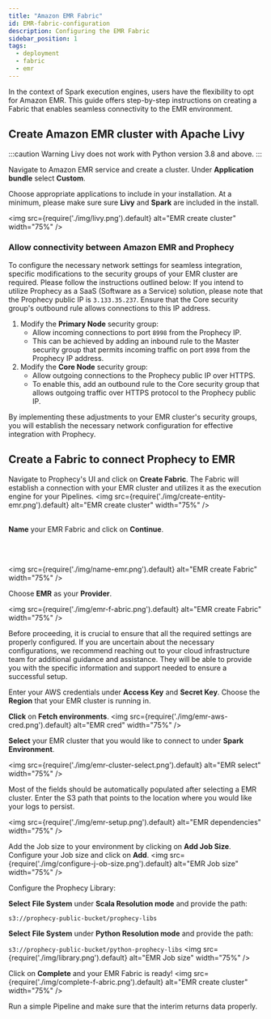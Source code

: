 ```yaml
---
title: "Amazon EMR Fabric"
id: EMR-fabric-configuration
description: Configuring the EMR Fabric
sidebar_position: 1
tags:
  - deployment
  - fabric
  - emr
---
```


In the context of Spark execution engines, users have the flexibility to opt for Amazon EMR. This guide offers step-by-step instructions on creating a Fabric that enables seamless connectivity to the EMR environment.

## Create Amazon EMR cluster with Apache Livy

:::caution Warning
Livy does not work with Python version 3.8 and above.
:::

Navigate to Amazon EMR service and create a cluster. Under **Application bundle** select **Custom**.

Choose appropriate applications to include in your installation. At a minimum, please make sure sure **Livy** and **Spark** are included in the install.

<img src={require('./img/livy.png').default} alt="EMR create cluster" width="75%" />

### Allow connectivity between Amazon EMR and Prophecy

To configure the necessary network settings for seamless integration, specific modifications to the security groups of your EMR cluster are required. Please follow the instructions outlined below:
If you intend to utilize Prophecy as a SaaS (Software as a Service) solution, please note that the Prophecy public IP is `3.133.35.237`. Ensure that the Core security group's outbound rule allows connections to this IP address.

1. Modify the **Primary Node** security group:
   - Allow incoming connections to port `8998` from the Prophecy IP.
   - This can be achieved by adding an inbound rule to the Master security group that permits incoming traffic on port `8998` from the Prophecy IP address.
2. Modify the **Core Node** security group:
   - Allow outgoing connections to the Prophecy public IP over HTTPS.
   - To enable this, add an outbound rule to the Core security group that allows outgoing traffic over HTTPS protocol to the Prophecy public IP.

By implementing these adjustments to your EMR cluster's security groups, you will establish the necessary network configuration for effective integration with Prophecy.

## Create a Fabric to connect Prophecy to EMR

Navigate to Prophecy's UI and click on **Create Fabric**. The Fabric will establish a connection with your EMR cluster and utilizes it as the execution engine for your Pipelines.
<img src={require('./img/create-entity-emr.png').default} alt="EMR create cluster" width="75%" />
<br/>
<br/>

**Name** your EMR Fabric and click on **Continue**.

<br/>
<br/>

<img src={require('./img/name-emr.png').default} alt="EMR create Fabric" width="75%" />

Choose **EMR** as your **Provider**.

<img src={require('./img/emr-f-abric.png').default} alt="EMR create Fabric" width="75%" />

Before proceeding, it is crucial to ensure that all the required settings are properly configured. If you are uncertain about the necessary configurations, we recommend reaching out to your cloud infrastructure team for additional guidance and assistance. They will be able to provide you with the specific information and support needed to ensure a successful setup.

Enter your AWS credentials under **Access Key** and **Secret Key**. Choose the **Region** that your EMR cluster is running in.

**Click** on **Fetch environments**.
<img src={require('./img/emr-aws-cred.png').default} alt="EMR cred" width="75%" />

**Select** your EMR cluster that you would like to connect to under **Spark Environment**.

<img src={require('./img/emr-cluster-select.png').default} alt="EMR select" width="75%" />

Most of the fields should be automatically populated after selecting a EMR cluster. Enter the S3 path that points to the location where you would like your logs to persist.

<img src={require('./img/emr-setup.png').default} alt="EMR dependencies" width="75%" />

Add the Job size to your environment by clicking on **Add Job Size**. Configure your Job size and click on **Add**.
<img src={require('./img/configure-j-ob-size.png').default} alt="EMR Job size" width="75%" />

Configure the Prophecy Library:

**Select** **File System** under **Scala Resolution mode** and provide the path:

`s3://prophecy-public-bucket/prophecy-libs`

**Select** **File System** under **Python Resolution mode** and provide the path:

`s3://prophecy-public-bucket/python-prophecy-libs`
<img src={require('./img/library.png').default} alt="EMR Job size" width="75%" />

Click on **Complete** and your EMR Fabric is ready!
<img src={require('./img/complete-f-abric.png').default} alt="EMR create cluster" width="75%" />

Run a simple Pipeline and make sure that the interim returns data properly.
